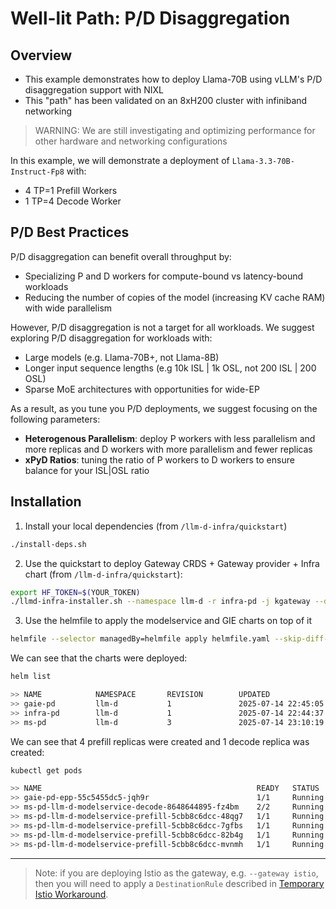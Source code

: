 # Well-lit Path: P/D Disaggregation

## Overview

- This example demonstrates how to deploy Llama-70B using vLLM's P/D disaggregation support with NIXL
- This "path" has been validated on an 8xH200 cluster with infiniband networking

> WARNING: We are still investigating and optimizing performance for other hardware and networking configurations

In this example, we will demonstrate a deployment of `Llama-3.3-70B-Instruct-Fp8` with:
- 4 TP=1 Prefill Workers
- 1 TP=4 Decode Worker

## P/D Best Practices

P/D disaggregation can benefit overall throughput by:
- Specializing P and D workers for compute-bound vs latency-bound workloads
- Reducing the number of copies of the model (increasing KV cache RAM) with wide parallelism

However, P/D disaggregation is not a target for all workloads. We suggest exploring P/D disaggregation for workloads with:
- Large models (e.g. Llama-70B+, not Llama-8B)
- Longer input sequence lengths (e.g 10k ISL | 1k OSL, not 200 ISL | 200 OSL)
- Sparse MoE architectures with opportunities for wide-EP

As a result, as you tune you P/D deployments, we suggest focusing on the following parameters:
- **Heterogenous Parallelism**: deploy P workers with less parallelism and more replicas and D workers with more parallelism and fewer replicas
- **xPyD Ratios**: tuning the ratio of P workers to D workers to ensure balance for your ISL|OSL ratio

## Installation

1. Install your local dependencies (from `/llm-d-infra/quickstart`)

```bash
./install-deps.sh
```

2. Use the quickstart to deploy Gateway CRDS + Gateway provider + Infra chart (from `/llm-d-infra/quickstart`):
```bash
export HF_TOKEN=$(YOUR_TOKEN)
./llmd-infra-installer.sh --namespace llm-d -r infra-pd -j kgateway --disable-metrics-collection
```

3. Use the helmfile to apply the modelservice and GIE charts on top of it
```bash
helmfile --selector managedBy=helmfile apply helmfile.yaml --skip-diff-on-install
```

We can see that the charts were deployed:

```bash
helm list

>> NAME            NAMESPACE       REVISION        UPDATED                                 STATUS          CHART                           APP VERSION
>> gaie-pd         llm-d           1               2025-07-14 22:45:05.965698 -0400 EDT    deployed        inferencepool-v0.4.0            v0.4.0
>> infra-pd        llm-d           1               2025-07-14 22:44:37.411622 -0400 EDT    deployed        llm-d-infra-1.0.2               0.1
>> ms-pd           llm-d           3               2025-07-14 23:10:19.542269 -0400 EDT    deployed        llm-d-modelservice-0.0.10       0.0.1
```

We can see that 4 prefill replicas were created and 1 decode replica was created:

```bash
kubectl get pods

>> NAME                                                READY   STATUS    RESTARTS   AGE
>> gaie-pd-epp-55c5455dc5-jqh9r                        1/1     Running   0          28m
>> ms-pd-llm-d-modelservice-decode-8648644895-fz4bm    2/2     Running   0          28m
>> ms-pd-llm-d-modelservice-prefill-5cbb8c6dcc-48qg7   1/1     Running   0          3m19s
>> ms-pd-llm-d-modelservice-prefill-5cbb8c6dcc-7gfbs   1/1     Running   0          3m41s
>> ms-pd-llm-d-modelservice-prefill-5cbb8c6dcc-82b4g   1/1     Running   0          3m21s
>> ms-pd-llm-d-modelservice-prefill-5cbb8c6dcc-mvnmh   1/1     Running   0          3m41s
```

---

> Note: if you are deploying Istio as the gateway, e.g. `--gateway istio`, then you will need to apply a `DestinationRule` described in [Temporary Istio Workaround](../../istio-workaround.md).
